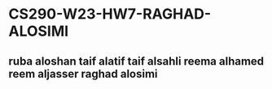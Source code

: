 # CS290-W23-HW7-RAGHAD-ALOSIMI
ruba aloshan 
taif alatif 
taif alsahli 
reema alhamed 
reem aljasser 
raghad alosimi 
-

